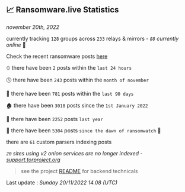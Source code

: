
## 📈 Ransomware.live Statistics
_november 20th, 2022_

currently tracking `128` groups across `233` relays & mirrors - _`88` currently online_ 📡

Check the recent ransomware posts [here](https://www.ransomware.live/#/recentposts)


⏲ there have been `2` posts within the `last 24 hours`

🕓 there have been `243` posts within the `month of november`

📅 there have been `781` posts within the `last 90 days`

🏚 there have been `3018` posts since the `1st January 2022`

🚀 there have been `2252` posts `last year`

🦕 there have been `5304` posts `since the dawn of ransomwatch` 🐣

there are `61` custom parsers indexing posts

_`20` sites using v2 onion services are no longer indexed - [support.torproject.org](https://support.torproject.org/onionservices/v2-deprecation/)_

> see the project [README](https://github.com/jmousqueton/ransomwatch#readme) for backend technicals



Last update : _Sunday 20/11/2022 14.08 (UTC)_

